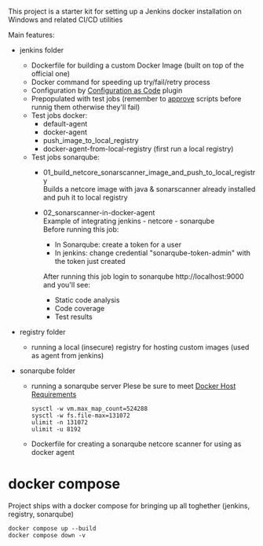 This project is a starter kit for setting up a Jenkins docker installation on Windows and related CI/CD utilities

Main features:

* jenkins folder

    * Dockerfile for building a custom Docker Image (built on top of the official one)
    * Docker command for speeding up try/fail/retry process
    * Configuration by [Configuration as Code](https://https://plugins.jenkins.io/configuration-as-code/) plugin
    * Prepopulated with test jobs (remember to [approve](https://stackoverflow.com/a/45771737/1966366) scripts before runnig them otherwise they'll fail)
    * Test jobs docker:
        * default-agent
        * docker-agent
        * push_image_to_local_registry
        * docker-agent-from-local-registry (first run a local registry)
    * Test jobs sonarqube:
        * 01_build_netcore_sonarscanner_image_and_push_to_local_registry  
          Builds a netcore image with java & sonarscanner already installed and puh it to local registry
        * 02_sonarscanner-in-docker-agent  
          Example of integrating jenkins - netcore - sonarqube   
          Before running this job:
          * In Sonarqube: create a token for a user
          * In jenkins: change credential "sonarqube-token-admin" with the token just created

          After running this job login to sonarqube http://localhost:9000 and you'll see:
          * Static code analysis
          * Code coverage
          * Test results
          
* registry folder

    * running a local (insecure) registry for hosting custom images (used as agent from jenkins)

* sonarqube folder

    * running a sonarqube server
      Plese be sure to meet [Docker Host Requirements](https://hub.docker.com/_/sonarqube)  
        ```
        sysctl -w vm.max_map_count=524288
        sysctl -w fs.file-max=131072
        ulimit -n 131072
        ulimit -u 8192
        ```

    * Dockerfile for creating a sonarqube netcore scanner for using as docker agent 

# docker compose

Project ships with a docker compose for bringing up all toghether (jenkins, registry, sonarqube)

    docker compose up --build
    docker compose down -v

